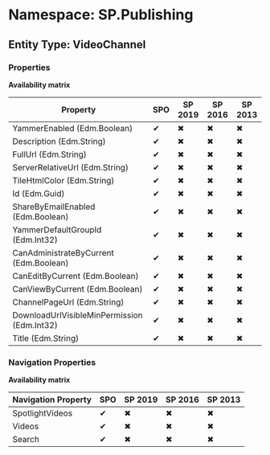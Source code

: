 # Namespace: SP.Publishing
## Entity Type: VideoChannel

### Properties

**Availability matrix**

Property | SPO | SP 2019 | SP 2016 | SP 2013
----------|-----|---------|---------|--------
YammerEnabled (Edm.Boolean) | ✔ | ✖ | ✖ | ✖
Description (Edm.String) | ✔ | ✖ | ✖ | ✖
FullUrl (Edm.String) | ✔ | ✖ | ✖ | ✖
ServerRelativeUrl (Edm.String) | ✔ | ✖ | ✖ | ✖
TileHtmlColor (Edm.String) | ✔ | ✖ | ✖ | ✖
Id (Edm.Guid) | ✔ | ✖ | ✖ | ✖
ShareByEmailEnabled (Edm.Boolean) | ✔ | ✖ | ✖ | ✖
YammerDefaultGroupId (Edm.Int32) | ✔ | ✖ | ✖ | ✖
CanAdministrateByCurrent (Edm.Boolean) | ✔ | ✖ | ✖ | ✖
CanEditByCurrent (Edm.Boolean) | ✔ | ✖ | ✖ | ✖
CanViewByCurrent (Edm.Boolean) | ✔ | ✖ | ✖ | ✖
ChannelPageUrl (Edm.String) | ✔ | ✖ | ✖ | ✖
DownloadUrlVisibleMinPermission (Edm.Int32) | ✔ | ✖ | ✖ | ✖
Title (Edm.String) | ✔ | ✖ | ✖ | ✖

### Navigation Properties

**Availability matrix**

Navigation Property | SPO | SP 2019 | SP 2016 | SP 2013
----------|-----|---------|---------|--------
SpotlightVideos | ✔ | ✖ | ✖ | ✖
Videos | ✔ | ✖ | ✖ | ✖
Search | ✔ | ✖ | ✖ | ✖
